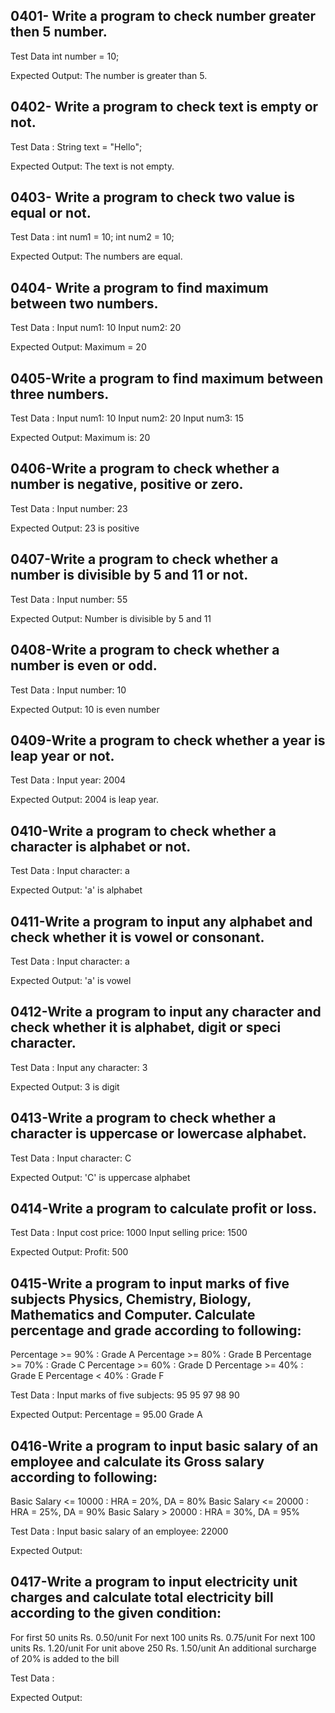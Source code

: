 
## 0401- Write a program to check number greater then 5 number.
Test Data
int number = 10;

Expected Output:
The number is greater than 5.


## 0402- Write a program to check text is empty or not.
Test Data :
String text = "Hello";

Expected Output:
The text is not empty.


## 0403- Write a program to check two value is equal or not.
Test Data :
int num1 = 10;
int num2 = 10;

Expected Output:
The numbers are equal.


## 0404- Write a program to find maximum between two numbers.
Test Data :
Input num1: 10
Input num2: 20

Expected Output:
Maximum = 20


## 0405-Write a program to find maximum between three numbers.
Test Data :
Input num1: 10
Input num2: 20
Input num3: 15

Expected Output:
Maximum is: 20

## 0406-Write a program to check whether a number is negative, positive or zero.
Test Data :
Input number: 23

Expected Output:
23 is positive

## 0407-Write a program to check whether a number is divisible by 5 and 11 or not.
Test Data :
Input number: 55

Expected Output:
Number is divisible by 5 and 11

## 0408-Write a program to check whether a number is even or odd.
Test Data :
Input number: 10

Expected Output:
10 is even number

## 0409-Write a program to check whether a year is leap year or not.
Test Data :
Input year: 2004

Expected Output:
2004 is leap year.


## 0410-Write a program to check whether a character is alphabet or not.
Test Data :
Input character: a

Expected Output:
'a' is alphabet

## 0411-Write a program to input any alphabet and check whether it is vowel or consonant.
Test Data :
Input character: a

Expected Output:
'a' is vowel

## 0412-Write a program to input any character and check whether it is alphabet, digit or speci character.
Test Data :
Input any character: 3

Expected Output:
3 is digit

## 0413-Write a program to check whether a character is uppercase or lowercase alphabet.
Test Data :
Input character: C

Expected Output:
'C' is uppercase alphabet


## 0414-Write a program to calculate profit or loss.
Test Data :
Input cost price: 1000
Input selling price: 1500

Expected Output:
Profit: 500

## 0415-Write a program to input marks of five subjects Physics, Chemistry, Biology, Mathematics and Computer. Calculate percentage and grade according to following:
Percentage >= 90% : Grade A
Percentage >= 80% : Grade B
Percentage >= 70% : Grade C
Percentage >= 60% : Grade D
Percentage >= 40% : Grade E
Percentage < 40% : Grade F

Test Data :
Input marks of five subjects: 95
95
97
98
90

Expected Output:
Percentage = 95.00 
Grade A


## 0416-Write a program to input basic salary of an employee and calculate its Gross salary according to following:
Basic Salary <= 10000 : HRA = 20%, DA = 80%
Basic Salary <= 20000 : HRA = 25%, DA = 90%
Basic Salary > 20000 : HRA = 30%, DA = 95%

Test Data :
Input basic salary of an employee: 22000

Expected Output:


## 0417-Write a program to input electricity unit charges and calculate total electricity bill according to the given condition:
For first 50 units Rs. 0.50/unit
For next 100 units Rs. 0.75/unit
For next 100 units Rs. 1.20/unit
For unit above 250 Rs. 1.50/unit
An additional surcharge of 20% is added to the bill

Test Data :

Expected Output: